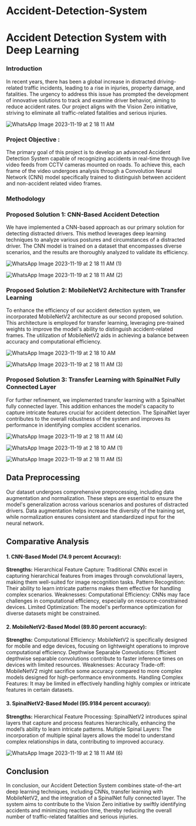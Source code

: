 # Accident-Detection-System

# **Accident Detection System with Deep Learning**

### **Introduction**
In recent years, there has been a global increase in distracted driving-related traffic incidents, leading to a rise in injuries, property damage, and fatalities. The urgency to address this issue has prompted the development of innovative solutions to track and examine driver behavior, aiming to reduce accident rates. Our project aligns with the Vision Zero initiative, striving to eliminate all traffic-related fatalities and serious injuries.

![WhatsApp Image 2023-11-19 at 2 18 11 AM](https://github.com/ashish6523/Accident-Detection-System/assets/108401537/2cc0bce9-ee01-4707-b5fb-9448f79aba90)


### Project Objective : 
The primary goal of this project is to develop an advanced Accident Detection System capable of recognizing accidents in real-time through live video feeds from CCTV cameras mounted on roads. To achieve this, each frame of the video undergoes analysis through a Convolution Neural Network (CNN) model specifically trained to distinguish between accident and non-accident related video frames.

###  Methodology

### Proposed Solution 1: CNN-Based Accident Detection 
We have implemented a CNN-based approach as our primary solution for detecting distracted drivers. This method leverages deep learning techniques to analyze various postures and circumstances of a distracted driver. The CNN model is trained on a dataset that encompasses diverse scenarios, and the results are thoroughly analyzed to validate its efficiency.

![WhatsApp Image 2023-11-19 at 2 18 11 AM (1)](https://github.com/ashish6523/Accident-Detection-System/assets/108401537/a3159f31-e187-4c49-b218-ac18a0edc36f)

![WhatsApp Image 2023-11-19 at 2 18 11 AM (2)](https://github.com/ashish6523/Accident-Detection-System/assets/108401537/9940d573-216d-4dec-8170-38643d142fee)

### **Proposed Solution 2: MobileNetV2 Architecture with Transfer Learning**
To enhance the efficiency of our accident detection system, we incorporated MobileNetV2 architecture as our second proposed solution. This architecture is employed for transfer learning, leveraging pre-trained weights to improve the model's ability to distinguish accident-related frames. The utilization of MobileNetV2 aids in achieving a balance between accuracy and computational efficiency.

![WhatsApp Image 2023-11-19 at 2 18 10 AM](https://github.com/ashish6523/Accident-Detection-System/assets/108401537/1f65db35-94ba-43e4-a94e-2a96ccbb7aa6)

![WhatsApp Image 2023-11-19 at 2 18 11 AM (3)](https://github.com/ashish6523/Accident-Detection-System/assets/108401537/16c5103c-09fa-4c03-bedc-afc0261fa31a)


### **Proposed Solution 3:  Transfer Learning with SpinalNet Fully Connected Layer**
For further refinement, we implemented transfer learning with a SpinalNet fully connected layer. This addition enhances the model's capacity to capture intricate features crucial for accident detection. The SpinalNet layer contributes to the overall robustness of the system and improves its performance in identifying complex accident scenarios.

![WhatsApp Image 2023-11-19 at 2 18 11 AM (4)](https://github.com/ashish6523/Accident-Detection-System/assets/108401537/844884d4-5399-417d-bf7a-156d95a38c25)

![WhatsApp Image 2023-11-19 at 2 18 10 AM (1)](https://github.com/ashish6523/Accident-Detection-System/assets/108401537/ad1ea7a2-d787-4ef1-b3f9-19b2c9840e6d)

![WhatsApp Image 2023-11-19 at 2 18 11 AM (5)](https://github.com/ashish6523/Accident-Detection-System/assets/108401537/e65acd4c-d6bb-48bf-9dd2-baf539e7b904)

## **Data Preprocessing**
Our dataset undergoes comprehensive preprocessing, including data augmentation and normalization. These steps are essential to ensure the model's generalization across various scenarios and postures of distracted drivers. Data augmentation helps increase the diversity of the training set, while normalization ensures consistent and standardized input for the neural network.

## **Comparative Analysis**

#### 1. CNN-Based Model (74.9 percent Accuracy): 
**Strengths:**
Hierarchical Feature Capture: Traditional CNNs excel in capturing hierarchical features from images through convolutional layers, making them well-suited for image recognition tasks.
Pattern Recognition: Their ability to learn intricate patterns makes them effective for handling complex scenarios.
Weaknesses:
Computational Efficiency: CNNs may face challenges in computational efficiency, especially on resource-constrained devices.
Limited Optimization: The model's performance optimization for diverse datasets might be constrained.

#### **2. MobileNetV2-Based Model (89.80 percent accuracy):**
**Strengths:**
Computational Efficiency: MobileNetV2 is specifically designed for mobile and edge devices, focusing on lightweight operations to improve computational efficiency.
Depthwise Separable Convolutions: Efficient depthwise separable convolutions contribute to faster inference times on devices with limited resources.
Weaknesses:
Accuracy Trade-off: MobileNetV2 might sacrifice some accuracy compared to more complex models designed for high-performance environments.
Handling Complex Features: It may be limited in effectively handling highly complex or intricate features in certain datasets.

#### **3. SpinalNetV2-Based Model (95.9184 percent accuracy):**
**Strengths:**
Hierarchical Feature Processing: SpinalNetV2 introduces spinal layers that capture and process features hierarchically, enhancing the model’s ability to learn intricate patterns.
Multiple Spinal Layers: The incorporation of multiple spinal layers allows the model to understand complex relationships in data, contributing to improved accuracy.

![WhatsApp Image 2023-11-19 at 2 18 11 AM (6)](https://github.com/ashish6523/Accident-Detection-System/assets/108401537/829650da-5188-4c15-b252-8c35ebe9ae83)

## Conclusion 
In conclusion, our Accident Detection System combines state-of-the-art deep learning techniques, including CNNs, transfer learning with MobileNetV2, and the integration of a SpinalNet fully connected layer. The system aims to contribute to the Vision Zero initiative by swiftly identifying accidents and minimizing reaction time, thereby reducing the overall number of traffic-related fatalities and serious injuries.
